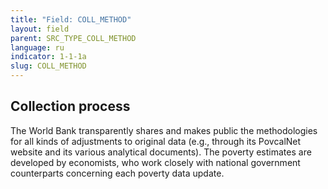 ```yaml
---
title: "Field: COLL_METHOD"
layout: field
parent: SRC_TYPE_COLL_METHOD
language: ru
indicator: 1-1-1a
slug: COLL_METHOD
---
```

## Collection process

The World Bank transparently shares and makes public the methodologies for all kinds of adjustments to original data (e.g., through its PovcalNet website and its various analytical documents). The poverty estimates are developed by economists, who work closely with national government counterparts concerning each poverty data update.